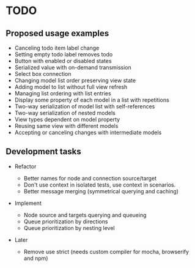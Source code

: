 # TODO


## Proposed usage examples

* Canceling todo item label change
* Setting empty todo label removes todo
* Button with enabled or disabled states
* Serialized value with on-demand transmission
* Select box connection
* Changing model list order preserving view state
* Adding model to list without full view refresh
* Managing list ordering with list entries
* Display some property of each model in a list with repetitions
* Two-way serialization of model list with self-references
* Two-way serialization of nested models
* View types dependent on model property
* Reusing same view with different models
* Accepting or canceling changes with intermediate models


## Development tasks

* Refactor
  * Better names for node and connection source/target
  * Don't use context in isolated tests, use context in scenarios.
  * Better message merging (symmetrical querying and caching)

* Implement
  * Node source and targets querying and queueing
  * Queue prioritization by directions
  * Queue prioritization by nesting level

* Later
  * Remove use strict (needs custom compiler for mocha, browserify and npm)
